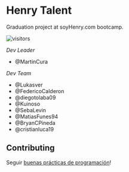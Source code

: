 # Henry Talent

Graduation project at soyHenry.com bootcamp.

![visitors](https://visitor-badge.glitch.me/badge?page_id=lukasver.HenryTalent)

*Dev Leader*
- @MartinCura

*Dev Team*
- @Lukasver
- @FedericoCalderon
- @diegotolaba09
- @Kuinoso
- @SebaLevin
- @MatiasFunes94
- @BryanCPineda
- @cristianluca19

## Contributing

Seguir [buenas prácticas de programación](https://gist.github.com/henry-labs/fde7766161fb098a8e4edc04cc4caa97)!
